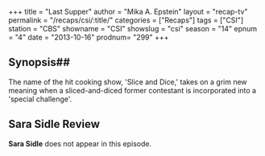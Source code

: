 +++
title = "Last Supper"
author = "Mika A. Epstein"
layout = "recap-tv"
permalink = "/recaps/csi/:title/"
categories = ["Recaps"]
tags = ["CSI"]
station = "CBS"
showname = "CSI"
showslug = "csi"
season = "14"
epnum = "4"
date = "2013-10-16"
prodnum= "299"
+++

## Synopsis## 

The name of the hit cooking show, 'Slice and Dice,' takes on a grim new meaning when a sliced-and-diced former contestant is incorporated into a 'special challenge'.

## Sara Sidle Review

**Sara Sidle** does not appear in this episode.
